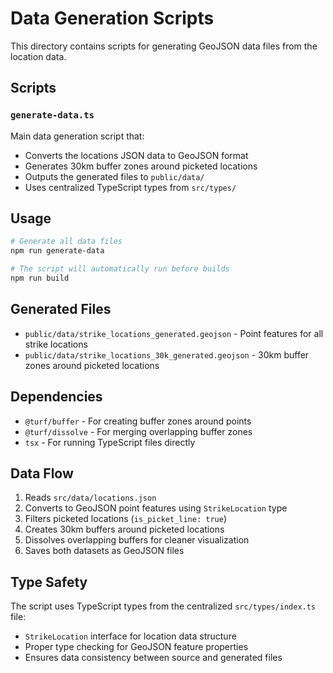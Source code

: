 # Data Generation Scripts

This directory contains scripts for generating GeoJSON data files from the location data.

## Scripts

### `generate-data.ts`

Main data generation script that:

- Converts the locations JSON data to GeoJSON format
- Generates 30km buffer zones around picketed locations
- Outputs the generated files to `public/data/`
- Uses centralized TypeScript types from `src/types/`

## Usage

```bash
# Generate all data files
npm run generate-data

# The script will automatically run before builds
npm run build
```

## Generated Files

- `public/data/strike_locations_generated.geojson` - Point features for all strike locations
- `public/data/strike_locations_30k_generated.geojson` - 30km buffer zones around picketed locations

## Dependencies

- `@turf/buffer` - For creating buffer zones around points
- `@turf/dissolve` - For merging overlapping buffer zones
- `tsx` - For running TypeScript files directly

## Data Flow

1. Reads `src/data/locations.json`
2. Converts to GeoJSON point features using `StrikeLocation` type
3. Filters picketed locations (`is_picket_line: true`)
4. Creates 30km buffers around picketed locations
5. Dissolves overlapping buffers for cleaner visualization
6. Saves both datasets as GeoJSON files

## Type Safety

The script uses TypeScript types from the centralized `src/types/index.ts` file:

- `StrikeLocation` interface for location data structure
- Proper type checking for GeoJSON feature properties
- Ensures data consistency between source and generated files
